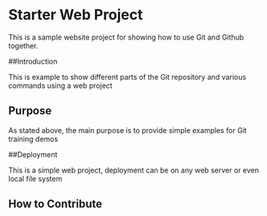 # Starter Web Project

This is a sample website project for showing how to use Git and Github together.

##Introduction

This is example to show different parts of the Git repository and various commands using a web project

## Purpose

As stated above, the main purpose is to provide simple examples for Git training demos

##Deployment

This is a simple web project, deployment can be on any web server or even local file system

## How to Contribute